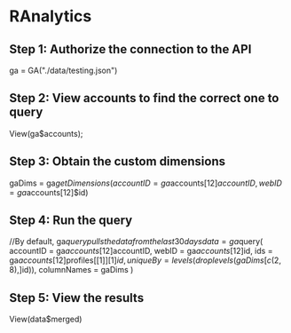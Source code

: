 # RAnalytics

###
## Step 1: Authorize the connection to the API
ga = GA("./data/testing.json")

###
## Step 2: View accounts to find the correct one to query
View(ga$accounts);

###
## Step 3: Obtain the custom dimensions 
gaDims = ga$getDimensions(accountID = ga$accounts[12]$accountID, webID = ga$accounts[12]$id)

###
## Step 4: Run the query

//By default, ga$query pulls the data from the last 30 days
data = ga$query(
  accountID = ga$accounts[12]$accountID, 
  webID = ga$accounts[12]$id, 
  ids = ga$accounts[12]$profiles[[1]][1]$id, 
  uniqueBy = levels(droplevels(gaDims[c(2,8),]$id)), 
  columnNames = gaDims
)

###
## Step 5: View the results
View(data$merged)